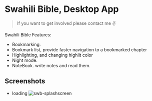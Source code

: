 # Swahili Bible, Desktop App
> If you want to get involved please contact me ✌

Swahili Bible Features:
 * Bookmarking.
 * Bookmark list, provide faster navigation to a bookmarked chapter
 * Highlighting, and changing highlit color
 * Night mode.
 * NoteBook. write notes and read them.
 
## Screenshots
 - loading
 ![swb-splashscreen](https://user-images.githubusercontent.com/58578902/190982670-891eaadf-4440-425e-aa9b-24fba4f7371c.png)

 
